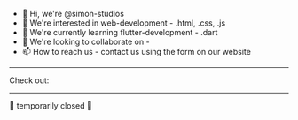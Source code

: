 - 👋 Hi, we're @simon-studios
- 👀 We're interested in web-development - .html, .css, .js
- 🌱 We're currently learning flutter-development - .dart
- 💞️ We're looking to collaborate on -
- 📫 How to reach us - contact us using the form on our website

---

Check out:



---

🚫 temporarily closed 🚫



<!---
simon-studios/simon-studios is a ✨ special ✨ repository because its `README.md` (this file) appears on your GitHub profile.
You can click the Preview link to take a look at your changes.
--->
